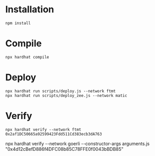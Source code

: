# Installation

```shell
npm install
```

# Compile
```shell
npx hardhat compile
```

# Deploy
```shell
npx hardhat run scripts/deploy.js --network ftmt
npx hardhat run scripts/deploy_zee.js --network matic
```

# Verify
```shell 
npx hardhat verify --network ftmt 0x2af1DC50665a92599423Fdd511Cd383ecb3dA763
```


npx hardhat verify --network goerli --constructor-args arguments.js "0x4d12cBefD886f4DFC08b85C78FFE0f0043bBDB85"